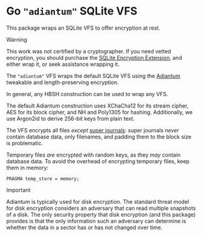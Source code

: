 # Go `"adiantum"` SQLite VFS

This package wraps an SQLite VFS to offer encryption at rest.

> [!WARNING]
> This work was not certified by a cryptographer.
> If you need vetted encryption, you should purchase the
> [SQLite Encryption Extension](https://sqlite.org/see),
> and either wrap it, or seek assistance wrapping it.

The `"adiantum"` VFS wraps the default SQLite VFS using the
[Adiantum](https://github.com/lukechampine/adiantum)
tweakable and length-preserving encryption.

In general, any HBSH construction can be used to wrap any VFS.

The default Adiantum construction uses XChaCha12 for its stream cipher,
AES for its block cipher, and NH and Poly1305 for hashing.
Additionally, we use Argon2id to derive 256-bit keys from plain text.

The VFS encrypts all files _except_
[super journals](https://sqlite.org/tempfiles.html#super_journal_files):
super journals _never_ contain database data, only filenames,
and padding them to the block size is problematic.

Temporary files _are_ encrypted with random keys,
as they _may_ contain database data.
To avoid the overhead of encrypting temporary files,
keep them in memory:

    PRAGMA temp_store = memory;

> [!IMPORTANT]
> Adiantum is typically used for disk encryption.
> The standard threat model for disk encryption considers an adversary
> that can read multiple snapshots of a disk.
> The only security property that disk encryption (and this package)
> provides is that the only information such an adversary can determine
> is whether the data in a sector has or has not changed over time.
